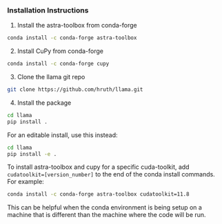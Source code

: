 ### Installation Instructions
1. Install the astra-toolbox from conda-forge
```bash
conda install -c conda-forge astra-toolbox
```
2. Install CuPy from conda-forge
```bash
conda install -c conda-forge cupy
```
3. Clone the llama git repo
```bash
git clone https://github.com/hruth/llama.git
```
4. Install the package
```bash
cd llama
pip install .
```
For an editable install, use this instead:
```bash
cd llama
pip install -e .
```

To install astra-toolbox and cupy for a specific cuda-toolkit, add `cudatoolkit=[version_number]` to the end of the conda install commands. For example:
```bash
conda install -c conda-forge astra-toolbox cudatoolkit=11.8
```
This can be helpful when the conda environment is being setup on a machine that is different than the machine where the code will be run.